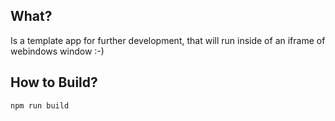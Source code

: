 ## What?

Is a template app for further development, that will run inside of an iframe of webindows window :-)

## How to Build?

```
npm run build
```
